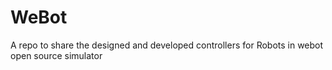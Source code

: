 # WeBot
A repo to share the designed and developed controllers for Robots in webot open source simulator
